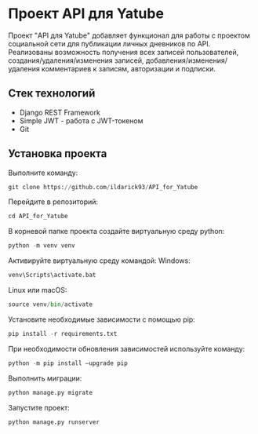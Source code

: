 # Проект API для Yatube
Проект "API для Yatube" добавляет функционал для работы с проектом социальной сети для публикации личных дневников по API. Реализованы возможность получения всех записей пользователей, создания/удаления/изменения записей, добавления/изменения/удаления комментариев к записям, авторизации и подписки.

## Стек технологий
* Django REST Framework
* Simple JWT - работа с JWT-токеном
* Git

## Установка проекта
Выполните команду:
```python
git clone https://github.com/ildarick93/API_for_Yatube
```
Перейдите в репозиторий:
```python
cd API_for_Yatube
```
В корневой папке проекта создайте виртуальную среду python:
```python
python -m venv venv
```
Активируйте виртуальную среду командой:
Windows:
```python
venv\Scripts\activate.bat
```
Linux или macOS:
```python
source venv/bin/activate
```
Установите необходимые зависимости с помощью pip:
```python
pip install -r requirements.txt
```
При необходимости обновления зависимостей используйте команду:
```python
python -m pip install —upgrade pip
```
Выполнить миграции:
```python
python manage.py migrate
```
Запустите проект:
```python
python manage.py runserver
```
